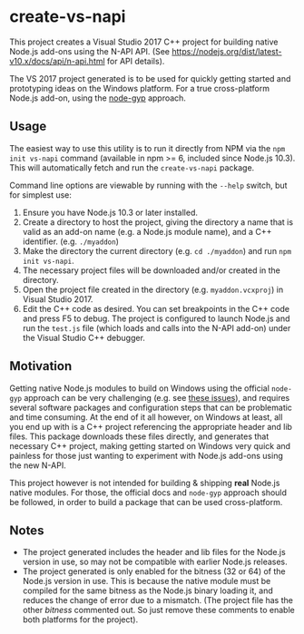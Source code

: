 ﻿# create-vs-napi

This project creates a Visual Studio 2017 C++ project for building native Node.js add-ons using
the N-API API. (See https://nodejs.org/dist/latest-v10.x/docs/api/n-api.html for API details).

The VS 2017 project generated is to be used for quickly getting started and prototyping ideas on the Windows platform.
For a true cross-platform Node.js add-on, using the [node-gyp](https://github.com/nodejs/node-gyp) approach.

## Usage
The easiest way to use this utility is to run it directly from NPM via the `npm init vs-napi` command
(available in npm >= 6, included since Node.js 10.3). This will automatically fetch and run the
`create-vs-napi` package.

Command line options are viewable by running with the `--help` switch, but for simplest use:

1. Ensure you have Node.js 10.3 or later installed.
2. Create a directory to host the project, giving the directory a name that is valid as an add-on
name (e.g. a Node.js module name), and a C++ identifier. (e.g. `./myaddon`)
3. Make the directory the current directory (e.g. `cd ./myaddon`) and run `npm init vs-napi`.
4. The necessary project files will be downloaded and/or created in the directory.
5. Open the project file created in the directory (e.g. `myaddon.vcxproj`) in Visual Studio 2017.
6. Edit the C++ code as desired. You can set breakpoints in the C++ code and press F5 to debug.
The project is configured to launch Node.js and run the `test.js` file (which loads and calls into
the N-API add-on) under the Visual Studio C++ debugger.

## Motivation
Getting native Node.js modules to build on Windows using the official `node-gyp` approach can
be very challenging (e.g. see [these issues](https://github.com/nodejs/node-gyp/issues?q=is%3Aopen+is%3Aissue+label%3AWindows)),
and requires several software packages and configuration steps that can be problematic and time
consuming. At the end of it all however, on Windows at least, all you end up with is a C++ project
referencing the appropriate header and lib files. This package downloads these files directly,
and generates that necessary C++ project, making getting started on Windows very quick and painless
for those just wanting to experiment with Node.js add-ons using the new N-API.

This project however is not intended for building & shipping __real__ Node.js native modules.
For those, the official docs and `node-gyp` approach should be followed, in order to build a
package that can be used cross-platform.

## Notes
 - The project generated includes the header and lib files for the Node.js version in use, so
may not be compatible with earlier Node.js releases.
 - The project generated is only enabled for the bitness (32 or 64) of the Node.js version in use.
This is because the native module must be compiled for the same bitness as the Node.js binary
loading it, and reduces the change of error due to a mismatch. (The project file has the other
_bitness_ commented out. So just remove these comments to enable both platforms for the project).
